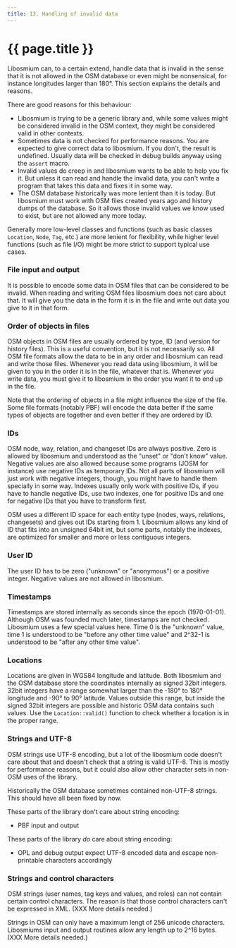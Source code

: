 ```yaml
---
title: 13. Handling of invalid data
---
```


# {{ page.title }}

Libosmium can, to a certain extend, handle data that is invalid in the sense
that it is not allowed in the OSM database or even might be nonsensical, for
instance longitudes larger than 180°. This section explains the details and
reasons.

There are good reasons for this behaviour:

* Libosmium is trying to be a generic library and, while some values might be
  considered invalid in the OSM context, they might be considered valid in
  other contexts.
* Sometimes data is not checked for performance reasons. You are expected to
  give correct data to libosmium. If you don't, the result is undefined.
  Usually data will be checked in debug builds anyway using the `assert` macro.
* Invalid values do creep in and libosmium wants to be able to help you fix it.
  But unless it can read and handle the invalid data, you can't write a program
  that takes this data and fixes it in some way.
* The OSM database historically was more lenient than it is today. But
  libosmium must work with OSM files created years ago and history dumps of
  the database. So it allows those invalid values we know used to exist, but
  are not allowed any more today.

Generally more low-level classes and functions (such as basic classes
`Location`, `Node`, `Tag`, etc.) are more lenient for flexibility, while higher
level functions (such as file I/O) might be more strict to support typical use
cases.

### File input and output

It is possible to encode some data in OSM files that can be considered to be
invalid. When reading and writing OSM files libosmium does not care about that.
It will give you the data in the form it is in the file and write out data you
give to it in that form.

### Order of objects in files

OSM objects in OSM files are usually ordered by type, ID (and version for
history files). This is a useful convention, but it is not necessarily so.
All OSM file formats allow the data to be in any order and libosmium can read
and write those files. Whenever you read data using libosmium, it will be
given to you in the order it is in the file, whatever that is. Whenever you
write data, you must give it to libosmium in the order you want it to end up
in the file.

Note that the ordering of objects in a file might influence the size of the
file. Some file formats (notably PBF) will encode the data better if the same
types of objects are together and even better if they are ordered by ID.

### IDs

OSM node, way, relation, and changeset IDs are always positive. Zero is allowed
by libosmium and understood as the "unset" or "don't know" value. Negative
values are also allowed because some programs (JOSM for instance) use negative
IDs as temporary IDs. Not all parts of libosmium will just work with negative
integers, though, you might have to handle them specially in some way. Indexes
usually only work with positive IDs, if you have to handle negative IDs,
use two indexes, one for positive IDs and one for negative IDs that you have
to transform first.

OSM uses a different ID space for each entity type (nodes, ways, relations,
changesets) and gives out IDs starting from 1. Libosmium allows any kind of
ID that fits into an unsigned 64bit int, but some parts, notably the indexes,
are optimized for smaller and more or less contiguous integers.

### User ID

The user ID has to be zero ("unknown" or "anonymous") or a positive integer.
Negative values are not allowed in libosmium.

### Timestamps

Timestamps are stored internally as seconds since the epoch (1970-01-01).
Although OSM was founded much later, timestamps are not checked. Libosmium
uses a few special values here. Time 0 is the "unknown" value, time 1 is
understood to be "before any other time value" and 2^32-1 is understood to be
"after any other time value".

### Locations

Locations are given in WGS84 longitude and latitude. Both libosmium and
the OSM database store the coordinates internally as signed 32bit integers.
32bit integers have a range somewhat larger than the -180° to 180° longitude
and -90° to 90° latitude. Values outside this range, but inside the signed
32bit integers are possible and historic OSM data contains such values. Use
the `Location::valid()` function to check whether a location is in the proper
range.

### Strings and UTF-8

OSM strings use UTF-8 encoding, but a lot of the libosmium code doesn't care
about that and doesn't check that a string is valid UTF-8. This is mostly for
performance reasons, but it could also allow other character sets in non-OSM
uses of the library.

Historically the OSM database sometimes contained non-UTF-8 strings. This
should have all been fixed by now.

These parts of the library don't care about string encoding:

* PBF input and output

These parts of the library *do* care about string encoding:

* OPL and debug output expect UTF-8 encoded data and escape non-printable
  characters accordingly

### Strings and control characters

OSM strings (user names, tag keys and values, and roles) can not contain
certain control characters. The reason is that those control characters can't
be expressed in XML. (XXX More details needed.)

Strings in OSM can only have a maximum lengt of 256 unicode characters.
Libosmiums input and output routines allow any length up to 2^16 bytes.
(XXX More details needed.)

